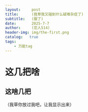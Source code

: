 ```yaml
---
layout:     post
title:      (我草我又碰到什么疑难杂症了)
subtitle:   (服了)
date:       2025-7-7
author:     (恋人514)
header-img: img/the-first.png
catalog:   true
tags:
    - 万能tag
---
```

# 这几把啥
## 这啥几把
（我草你放过我吧，让我显示出来）
